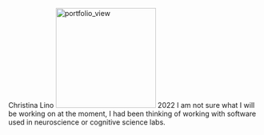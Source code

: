 Christina Lino
<img width="200" alt="portfolio_view" src=profpic.PNG>
2022
I am not sure what I will be working on at the moment, I had been
thinking of working with software used in neuroscience or cognitive science labs. 